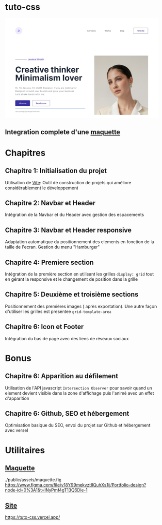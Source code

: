 # tuto-css

<img src="./public/affiche.jpg"/>

## Integration complete d'une [maquette](https://www.figma.com/file/v18Y99mekvztIIQuhXs1ij/Portfolio-design?node-id=0%3A1&t=INyPmf4gT13Q6DIe-1)

# Chapitres

## Chapitre 1: Initialisation du projet
Utilisation de [Vite](https://vitejs.dev/): Outil de construction de projets qui améliore considérablement le développement 

## Chapitre 2: Navbar et Header
Intégration de la Navbar et du Header avec gestion des espacements

## Chapitre 3: Navbar et Header responsive
Adaptation automatique du positionnement des elements en fonction de la taille de l'ecran. Gestion du menu "Hamburger"

## Chapitre 4: Premiere section
Intégration de la première section en utilisant les grilles `display: grid` tout en gérant la responsive et le changement de position dans la grille

## Chapitre 5: Deuxième et troisième sections
Positionnement des premières images ( après exportation). Une autre façon d'utiliser les grilles est presentee `grid-template-area`

## Chapitre 6: Icon et Footer
Intégration du bas de page avec des liens de réseaux sociaux

# Bonus

## Chapitre 6: Apparition au défilement
Utilisation de l'API javascript `Intersection Observer` pour savoir quand un element devient visible dans la zone d'affichage puis l'animé avec un effet d'apparition

## Chapitre 6: Github, SEO et hébergement
Optimisation basique du SEO, envoi du projet sur Github et hébergement avec versel

# Utilitaires

## [Maquette](./public/assets/maquette.fig)
./public/assets/maquette.fig
https://www.figma.com/file/v18Y99mekvztIIQuhXs1ij/Portfolio-design?node-id=0%3A1&t=INyPmf4gT13Q6DIe-1

## [Site](https://tuto-css.vercel.app/)
https://tuto-css.vercel.app/

